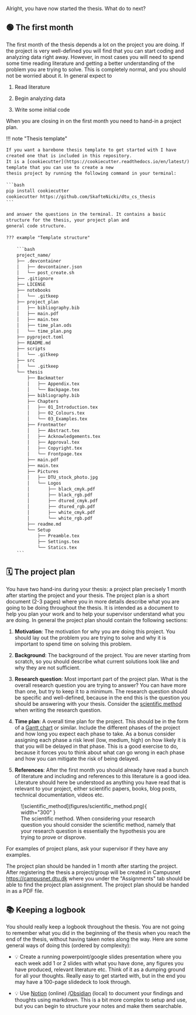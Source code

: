 Alright, you have now started the thesis. What do to next?

## 🟢 The first month

The first month of the thesis depends a lot on the project you are doing. If the project is very well-defined you will
find that you can start coding and analyzing data right away. However, in most cases you will need to spend some time
reading literature and getting a better understanding of the problem you are trying to solve. This is completely normal,
and you should not be worried about it. In general expect to

1. Read literature

2. Begin analyzing data

3. Write some initial code

When you are closing in on the first month you need to hand-in a project plan.

!!! note "Thesis template"

    If you want a barebone thesis template to get started with I have created one that is included in this repository.
    It is a [cookiecutter](https://cookiecutter.readthedocs.io/en/latest/) template that you can use to create a new
    thesis project by running the following command in your terminal:

    ```bash
    pip install cookiecutter
    cookiecutter https://github.com/SkafteNicki/dtu_cs_thesis
    ```

    and answer the questions in the terminal. It contains a basic structure for the thesis, your project plan and
    general code structure.

    ??? example "Template structure"

        ```bash
        project_name/
        ├── .devcontainer
        │   ├── devcontainer.json
        │   └── post_create.sh
        ├── .gitignore
        ├── LICENSE
        ├── notebooks
        │   └── .gitkeep
        ├── project_plan
        │   ├── bibliography.bib
        │   ├── main.pdf
        │   ├── main.tex
        │   ├── time_plan.ods
        │   └── time_plan.png
        ├── pyproject.toml
        ├── README.md
        ├── scripts
        │   └── .gitkeep
        ├── src
        │   └── .gitkeep
        └── thesis
            ├── Backmatter
            │   ├── Appendix.tex
            │   └── Backpage.tex
            ├── bibliography.bib
            ├── Chapters
            │   ├── 01_Introduction.tex
            │   ├── 02_Colours.tex
            │   └── 03_Examples.tex
            ├── Frontmatter
            │   ├── Abstract.tex
            │   ├── Acknowledgements.tex
            │   ├── Approval.tex
            │   ├── Copyright.tex
            │   └── Frontpage.tex
            ├── main.pdf
            ├── main.tex
            ├── Pictures
            │   ├── DTU_stock_photo.jpg
            │   └── Logos
            │       ├── black_cmyk.pdf
            │       ├── black_rgb.pdf
            │       ├── dtured_cmyk.pdf
            │       ├── dtured_rgb.pdf
            │       ├── white_cmyk.pdf
            │       └── white_rgb.pdf
            ├── readme.md
            └── Setup
                ├── Preamble.tex
                ├── Settings.tex
                └── Statics.tex
        ```


## 🗓️ The project plan

You have two hand-ins during your thesis: a project plan precisely 1 month after starting the project and your thesis.
The project plan is a short document (2-3 pages) where you in more details describe what you are going to be doing
throughout the thesis. It is intended as a document to help you plan your work and to help your supervisor
understand what you are doing. In general the project plan should contain the following sections:

1. **Motivation**:
    The motivation for why you are doing this project. You should lay out the problem you are trying to solve and why
    it is important to spend time on solving this problem.

2. **Background**:
    The background of the project. You are never starting from scratch, so you should describe what current solutions
    look like and why they are not sufficient.

3. **Research question**:
    Most important part of the project plan. What is the overall research question you are trying to answer? You
    can have more than one, but try to keep it to a minimum. The research question should be specific and well-defined,
    because in the end this is the question you should be answering with your thesis. Consider the
    [scientific method](https://en.wikipedia.org/wiki/Scientific_method) when writing the research question.

4. **Time plan**:
    A overall time plan for the project. This should be in the form of a
    [Gantt chart](https://en.wikipedia.org/wiki/Gantt_chart) or similar. Include the different phases of the project and
    how long you expect each phase to take. As a bonus consider assigning each phase a risk level (low, medium, high)
    on how likely it is that you will be delayed in that phase. This is a good exercise to do, because it forces you to
    think about what can go wrong in each phase and how you can mitigate the risk of being delayed.

5. **References**:
    After the first month you should already have read a bunch of literature and including and references to this
    literature is a good idea. Literature should here be understood as anything you have read that is relevant to
    your project, either scientific papers, books, blog posts, technical documentation, videos etc.

<figure markdown="span">
![scientific_method](figures/scientific_method.png){ width="300" }
<figcaption>
The scientific method. When considering your research question you should consider the scientific method, namely that
your research question is essentially the hypothesis you are trying to prove or disprove.
</figcaption>
</figure>

For examples of project plans, ask your supervisor if they have any examples.

The project plan should be handed in 1 month after starting the project. After registering the thesis a project/group
will be created in Campusnet <https://campusnet.dtu.dk> where you under the "Assignments" tab should be able to find the
project plan assignment. The project plan should be handed in as a PDF file.

## 📚 Keeping a logbook

You should really keep a logbook throughout the thesis. You are not going to remember what you did in the beginning of
the thesis when you reach the end of the thesis, without having taken notes along the way. Here are some general ways
of doing this (ordered by complexity):

* 💡 Create a running powerpoint/google slides presentation where you each week add 1 or 2 slides with what you have done,
    any figures you have produced, relevant literature etc. Think of it as a dumping ground for all your thoughts.
    Really easy to get started with, but in the end you may have a 100-page slidedeck to look through.

* 💡 Use [Notion](https://www.notion.com) (online) /[Obsidian](https://obsidian.md/) (local) to document your findings
    and thoughts using markdown. This is a bit more complex to setup and use, but you can begin to structure your notes
    and make them searchable.
